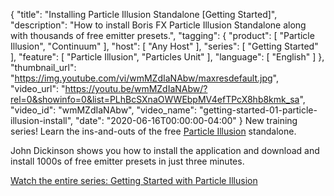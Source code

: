 {
  "title": "Installing Particle Illusion Standalone [Getting Started]",
  "description": "How to install Boris FX Particle Illusion Standalone along with thousands of free emitter presets.",
  "tagging": {
    "product": [
      "Particle Illusion",
      "Continuum"
    ],
    "host": [
      "Any Host"
    ],
    "series": [
      "Getting Started"
    ],
    "feature": [
      "Particle Illusion",
      "Particles Unit"
    ],
    "language": [
      "English"
    ]
  },
  "thumbnail_url": "https://img.youtube.com/vi/wmMZdIaNAbw/maxresdefault.jpg",
  "video_url": "https://youtu.be/wmMZdIaNAbw/?rel=0&showinfo=0&list=PLhBcSXnaOWWEbpMV4efTPcX8hb8kmk_sa",
  "video_id": "wmMZdIaNAbw",
  "video_name": "getting-started-01-particle-illusion-install",
  "date": "2020-06-16T00:00:00-04:00"
}
New training series! Learn the ins-and-outs of the free [Particle Illusion](https://borisfx.com/products/particle-illusion/ "Boris FX Particle Illusion") standalone.

John Dickinson shows you how to install the application and download and install 1000s of free emitter presets in just three minutes.

[Watch the entire series: Getting Started with Particle Illusion](https://borisfx.com/videos/?tags=product:Particle%20Illusion,series:Getting%20Started "Boris FX Training: Getting Started with Particle Illusion")
